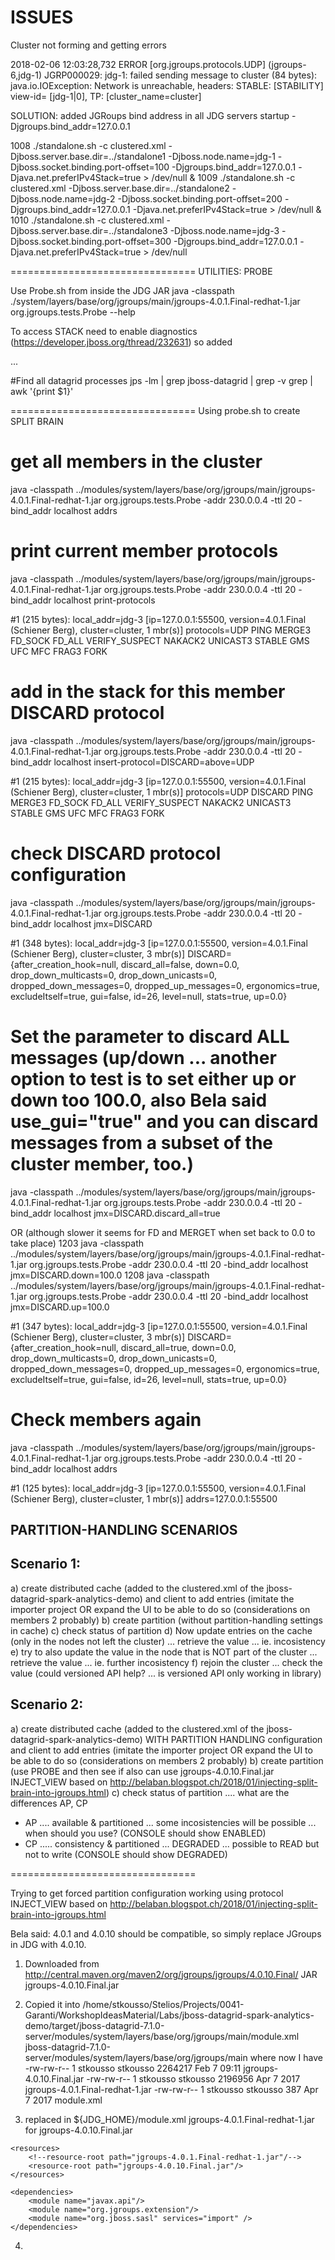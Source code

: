 ISSUES
================================
Cluster not forming and getting errors

2018-02-06 12:03:28,732 ERROR [org.jgroups.protocols.UDP] (jgroups-6,jdg-1) JGRP000029: jdg-1: failed sending message to cluster (84 bytes): java.io.IOException: Network is unreachable, headers: STABLE: [STABILITY] view-id= [jdg-1|0], TP: [cluster_name=cluster]

SOLUTION: added JGRoups bind address in all JDG servers startup -Djgroups.bind_addr=127.0.0.1

 1008  ./standalone.sh -c clustered.xml -Djboss.server.base.dir=../standalone1 -Djboss.node.name=jdg-1 -Djboss.socket.binding.port-offset=100 -Djgroups.bind_addr=127.0.0.1 -Djava.net.preferIPv4Stack=true > /dev/null &
 1009  ./standalone.sh -c clustered.xml -Djboss.server.base.dir=../standalone2 -Djboss.node.name=jdg-2 -Djboss.socket.binding.port-offset=200 -Djgroups.bind_addr=127.0.0.1 -Djava.net.preferIPv4Stack=true > /dev/null &
 1010  ./standalone.sh -c clustered.xml -Djboss.server.base.dir=../standalone3 -Djboss.node.name=jdg-3 -Djboss.socket.binding.port-offset=300 -Djgroups.bind_addr=127.0.0.1 -Djava.net.preferIPv4Stack=true > /dev/null 


================================
UTILITIES: PROBE

Use Probe.sh from inside the JDG JAR
java -classpath ./system/layers/base/org/jgroups/main/jgroups-4.0.1.Final-redhat-1.jar org.jgroups.tests.Probe --help

To access STACK need to enable diagnostics (https://developer.jboss.org/thread/232631) so added 
<transport type="UDP" socket-binding="jgroups-udp" diagnostics-socket-binding="jgroups-diagnostics"/>

...

<socket-binding name="jgroups-diagnostics" port="0" multicast-address="230.0.0.4" multicast-port="7500"/>


#Find all datagrid processes
jps -lm | grep jboss-datagrid | grep -v grep | awk '{print $1}'

================================
Using probe.sh to create SPLIT BRAIN

# get all members in the cluster
java -classpath ../modules/system/layers/base/org/jgroups/main/jgroups-4.0.1.Final-redhat-1.jar org.jgroups.tests.Probe -addr 230.0.0.4 -ttl 20 -bind_addr localhost addrs

# print current member protocols
java -classpath ../modules/system/layers/base/org/jgroups/main/jgroups-4.0.1.Final-redhat-1.jar org.jgroups.tests.Probe -addr 230.0.0.4 -ttl 20 -bind_addr localhost print-protocols

#1 (215 bytes):
local_addr=jdg-3 [ip=127.0.0.1:55500, version=4.0.1.Final (Schiener Berg), cluster=cluster, 1 mbr(s)]
protocols=UDP
PING
MERGE3
FD_SOCK
FD_ALL
VERIFY_SUSPECT
NAKACK2
UNICAST3
STABLE
GMS
UFC
MFC
FRAG3
FORK


# add in the stack for this member DISCARD protocol
java -classpath ../modules/system/layers/base/org/jgroups/main/jgroups-4.0.1.Final-redhat-1.jar org.jgroups.tests.Probe -addr 230.0.0.4 -ttl 20 -bind_addr localhost insert-protocol=DISCARD=above=UDP

#1 (215 bytes):
local_addr=jdg-3 [ip=127.0.0.1:55500, version=4.0.1.Final (Schiener Berg), cluster=cluster, 1 mbr(s)]
protocols=UDP
DISCARD
PING
MERGE3
FD_SOCK
FD_ALL
VERIFY_SUSPECT
NAKACK2
UNICAST3
STABLE
GMS
UFC
MFC
FRAG3
FORK


# check DISCARD protocol configuration
java -classpath ../modules/system/layers/base/org/jgroups/main/jgroups-4.0.1.Final-redhat-1.jar org.jgroups.tests.Probe -addr 230.0.0.4 -ttl 20 -bind_addr localhost jmx=DISCARD

#1 (348 bytes):
local_addr=jdg-3 [ip=127.0.0.1:55500, version=4.0.1.Final (Schiener Berg), cluster=cluster, 3 mbr(s)]
DISCARD={after_creation_hook=null, discard_all=false, down=0.0, drop_down_multicasts=0, drop_down_unicasts=0, dropped_down_messages=0, dropped_up_messages=0, ergonomics=true, excludeItself=true, gui=false, id=26, level=null, stats=true, up=0.0}

# Set the parameter to discard ALL messages (up/down ... another option to test is to set either up or down too 100.0, also Bela said use_gui="true" and you can discard messages from a subset of the cluster member, too.)
java -classpath ../modules/system/layers/base/org/jgroups/main/jgroups-4.0.1.Final-redhat-1.jar org.jgroups.tests.Probe -addr 230.0.0.4 -ttl 20 -bind_addr localhost jmx=DISCARD.discard_all=true

OR (although slower it seems for FD and MERGET when set back to 0.0 to take place)
 1203  java -classpath ../modules/system/layers/base/org/jgroups/main/jgroups-4.0.1.Final-redhat-1.jar org.jgroups.tests.Probe -addr 230.0.0.4 -ttl 20 -bind_addr localhost jmx=DISCARD.down=100.0
 1208  java -classpath ../modules/system/layers/base/org/jgroups/main/jgroups-4.0.1.Final-redhat-1.jar org.jgroups.tests.Probe -addr 230.0.0.4 -ttl 20 -bind_addr localhost jmx=DISCARD.up=100.0



#1 (347 bytes):
local_addr=jdg-3 [ip=127.0.0.1:55500, version=4.0.1.Final (Schiener Berg), cluster=cluster, 3 mbr(s)]
DISCARD={after_creation_hook=null, discard_all=true, down=0.0, drop_down_multicasts=0, drop_down_unicasts=0, dropped_down_messages=0, dropped_up_messages=0, ergonomics=true, excludeItself=true, gui=false, id=26, level=null, stats=true, up=0.0}

# Check members again 
java -classpath ../modules/system/layers/base/org/jgroups/main/jgroups-4.0.1.Final-redhat-1.jar org.jgroups.tests.Probe -addr 230.0.0.4 -ttl 20 -bind_addr localhost addrs

#1 (125 bytes):
local_addr=jdg-3 [ip=127.0.0.1:55500, version=4.0.1.Final (Schiener Berg), cluster=cluster, 1 mbr(s)]
addrs=127.0.0.1:55500


PARTITION-HANDLING SCENARIOS
--------------------------------

Scenario 1:
-----------
a) create distributed cache (added to the clustered.xml of the jboss-datagrid-spark-analytics-demo) and client to add entries (imitate the importer project OR expand the UI to be able to do so (considerations on members 2 probably)
b) create partition (without partition-handling settings in cache)
c) check status of partition
d) Now update entries on the cache (only in the nodes not left the cluster) ... retrieve the value ... ie. incosistency 
e) try to also update the value in the node that is NOT part of the cluster ... retrieve the value ... ie. further incosistency
f) rejoin the cluster ... check the value (could versioned API help? ... is versioned API only working in library)

Scenario 2:
-----------
a) create distributed cache (added to the clustered.xml of the jboss-datagrid-spark-analytics-demo) WITH PARTITION HANDLING configuration and client to add entries (imitate the importer project OR expand the UI to be able to do so (considerations on members 2 probably)
b) create partition (use PROBE and then see if also can use jgroups-4.0.10.Final.jar INJECT_VIEW based on http://belaban.blogspot.ch/2018/01/injecting-split-brain-into-jgroups.html)
c) check status of partition .... what are the differences AP, CP 
   - AP .... available & partitioned ... some incosistencies will be possible ... when should you use?  (CONSOLE should show ENABLED)
   - CP ..... consistency & partitioned ... DEGRADED ... possible to READ but not to write (CONSOLE should show DEGRADED)

================================


Trying to get forced partition configuration working using protocol INJECT_VIEW based on http://belaban.blogspot.ch/2018/01/injecting-split-brain-into-jgroups.html

Bela said: 4.0.1 and 4.0.10 should be compatible, so simply replace JGroups in JDG with 4.0.10.


1. Downloaded from http://central.maven.org/maven2/org/jgroups/jgroups/4.0.10.Final/  JAR jgroups-4.0.10.Final.jar  
2. Copied it into /home/stkousso/Stelios/Projects/0041-Garanti/WorkshopIdeasMaterial/Labs/jboss-datagrid-spark-analytics-demo/target/jboss-datagrid-7.1.0-server/modules/system/layers/base/org/jgroups/main/module.xml jboss-datagrid-7.1.0-server/modules/system/layers/base/org/jgroups/main
where now I have 
-rw-rw-r-- 1 stkousso stkousso 2264217 Feb  7 09:11 jgroups-4.0.10.Final.jar
-rw-rw-r-- 1 stkousso stkousso 2196956 Apr  7  2017 jgroups-4.0.1.Final-redhat-1.jar
-rw-rw-r-- 1 stkousso stkousso     387 Apr  7  2017 module.xml


3. replaced in ${JDG_HOME}/module.xml jgroups-4.0.1.Final-redhat-1.jar for jgroups-4.0.10.Final.jar
<?xml version="1.0" encoding="UTF-8"?>

<module xmlns="urn:jboss:module:1.3" name="org.jgroups">

    <resources>
        <!--resource-root path="jgroups-4.0.1.Final-redhat-1.jar"/-->
        <resource-root path="jgroups-4.0.10.Final.jar"/>
    </resources>

    <dependencies>
        <module name="javax.api"/>
        <module name="org.jgroups.extension"/>
        <module name="org.jboss.sasl" services="import" />
    </dependencies>
</module>

4. 
